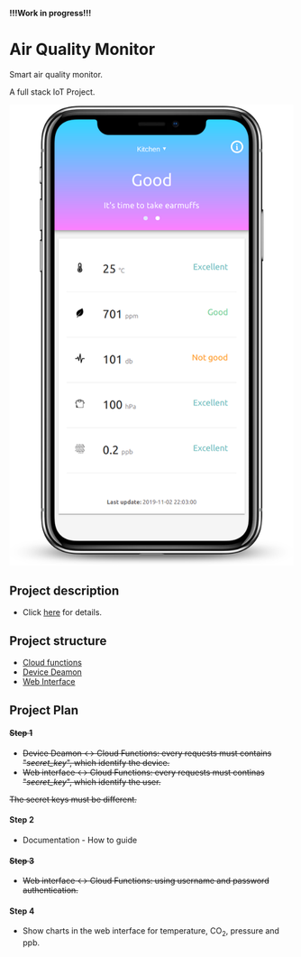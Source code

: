 **!!!Work in progress!!!**

# Air Quality Monitor

Smart air quality monitor.

A full stack IoT Project.

![Web Interface](doc/images/iphone-x-screenshot.png)

## Project description

- Click [here](doc/ProjectDescription.md) for details.

## Project structure

- [Cloud functions](cloud-functions/README.md)
- [Device Deamon](device-deamon/README.md)
- [Web Interface](web-interface/README.md)

## Project Plan

#### ~~Step 1~~
- ~~Device Deamon <-> Cloud Functions: every requests must contains "_secret_key_", which identify the device.~~
- ~~Web interface <-> Cloud Functions: every requests must continas "_secret_key_", which identify the user.~~

~~The secret keys must be different.~~

#### Step 2

- Documentation - How to guide

#### ~~Step 3~~

- ~~Web interface <-> Cloud Functions: using username and password authentication.~~

#### Step 4

- Show charts in the web interface for temperature, CO<sub>2</sub>, pressure and ppb.